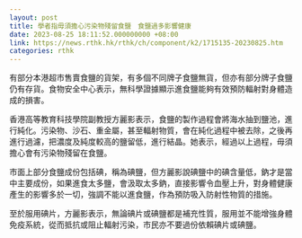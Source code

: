 ```yaml
---
layout: post
title: 學者指毋須擔心污染物殘留食鹽　食鹽過多影響健康
date: 2023-08-25 18:11:52.000000000 +08:00
link: https://news.rthk.hk/rthk/ch/component/k2/1715135-20230825.htm
categories: rthk
---
```


有部分本港超市售賣食鹽的貨架，有多個不同牌子食鹽無貨，但亦有部分牌子食鹽仍有存貨。食物安全中心表示，無科學證據顯示進食鹽能夠有效預防輻射對身體造成的損害。

香港高等教育科技學院副教授方麗影表示，食鹽的製作過程會將海水抽到鹽池，進行純化。污染物、沙石、重金屬，甚至輻射物質，會在純化過程中被去除，之後再進行過濾，把濃度及純度較高的鹽留低，進行結晶。她表示，經過以上過程，毋須擔心會有污染物殘留在食鹽。

市面上部分食鹽成份包括碘，稱為碘鹽，但方麗影說碘鹽中的碘含量低，鈉才是當中主要成份，如果進食太多鹽，會汲取太多鈉，直接影響令血壓上升，對身體健康產生的影響多於一切，強調不能以進食鹽，作為預防吸入防射性物質的措施。

至於服用碘片，方麗影表示，無論碘片或碘鹽都是補充性質，服用並不能增強身體免疫系統，從而抵抗或阻止輻射污染，市民亦不要過份依賴碘片或碘鹽。
